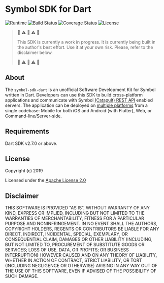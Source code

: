 [comment]: # (Replace variables LANGUAGE_NAME, YEAR, LICENSE_NAME, CONTRIBUTORS, GITHUB_NICKNAME and complete Requirements and Installation sections)

# Symbol SDK for Dart

[![Runtime](https://img.shields.io/badge/dart-%3E%3D2.7.0-brightgreen.svg)][dart-version]
[![Build Status](https://api.travis-ci.org/fajarvm/symbol-sdk-dart.svg?branch=master)][travis-build]
[![Coverage Status](https://codecov.io/gh/fajarvm/symbol-sdk-dart/branch/master/graph/badge.svg)][codecov-build]
[![License](https://img.shields.io/badge/License-Apache%202.0-blue.svg)][apache-license]

> :construction: :warning: :rotating_light: :warning: :construction:
> 
> This SDK is currently a work in progress. It is currently being built in the author's best effort. Use it at your own risk. Please, refer to the disclaimer below.
> 
> :construction: :warning: :rotating_light: :warning: :construction:

## About
The `symbol-sdk-dart` is an unofficial Software Development Kit for Symbol written in Dart. Developers can use this SDK to build cross-platform applications and communicate with Symbol [(Catapult) REST API][nemtech-api] enabled servers. The application can be deployed on [multiple platforms][dart-platforms] from a single codebase: Mobile for both iOS and Android (with Flutter), Web, or Command-line/Server-side.

## Requirements
Dart SDK v2.7.0 or above.

## License

Copyright (c) 2019

Licensed under the [Apache License 2.0](LICENSE)

## Disclaimer

THIS SOFTWARE IS PROVIDED "AS IS", WITHOUT WARRANTY OF ANY KIND, EXPRESS OR IMPLIED, INCLUDING BUT NOT LIMITED TO THE WARRANTIES OF MERCHANTABILITY, FITNESS FOR A PARTICULAR PURPOSE AND NONINFRINGEMENT. IN NO EVENT SHALL THE AUTHORS, COPYRIGHT HOLDERS, REGENTS OR CONTRIBUTORS BE LIABLE FOR ANY DIRECT, INDIRECT, INCIDENTAL, SPECIAL, EXEMPLARY, OR CONSEQUENTIAL CLAIM, DAMAGES OR OTHER LIABILITY (INCLUDING, BUT NOT LIMITED TO, PROCUREMENT OF SUBSTITUTE GOODS OR SERVICES; LOSS OF USE, DATA, OR PROFITS; OR BUSINESS INTERRUPTION) HOWEVER CAUSED AND ON ANY THEORY OF LIABILITY, WHETHER IN ACTION OF CONTRACT, STRICT LIABILITY, OR TORT (INCLUDING NEGLIGENCE OR OTHERWISE) ARISING IN ANY WAY OUT OF THE USE OF THIS SOFTWARE, EVEN IF ADVISED OF THE POSSIBILITY OF SUCH DAMAGE.

[self]: https://github.com/fajarvm/symbol-sdk-dart
[issues]: https://github.com/fajarvm/symbol-sdk-dart/issues
[sdk-ref]: http://fajarvm.github.io/symbol-sdk-dart

[apache-license]: https://opensource.org/licenses/Apache-2.0
[travis-build]: https://travis-ci.org/fajarvm/symbol-sdk-dart
[codecov-build]: https://codecov.io/gh/fajarvm/symbol-sdk-dart

[dart-version]: https://api.dartlang.org/stable/2.6.0/index.html
[dart-platforms]: https://www.dartlang.org/guides/platforms
[nemtech-api]: https://nemtech.github.io/api.html
